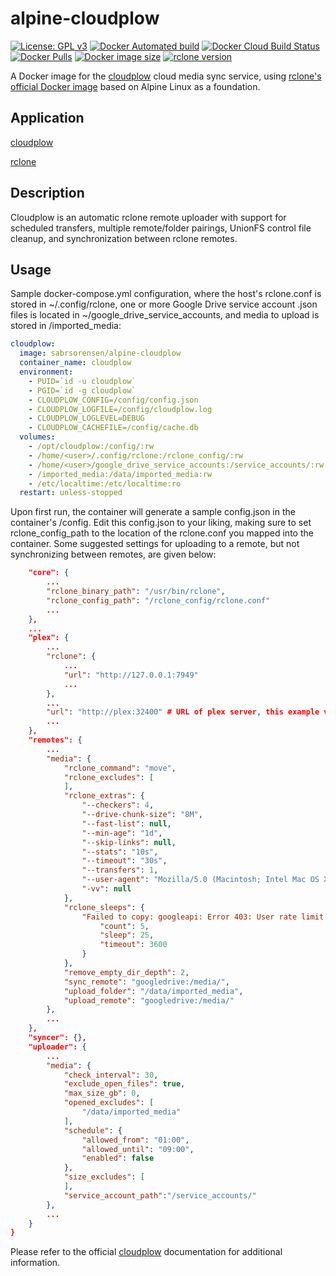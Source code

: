# alpine-cloudplow

[![License: GPL v3](https://img.shields.io/badge/License-GPL%203-blue.svg?style=flat-square)](https://github.com/sabrsorensen/alpine-cloudplow/blob/main/LICENSE)
[![Docker Automated build](https://img.shields.io/docker/cloud/automated/sabrsorensen/alpine-cloudplow?label=Docker+Cloud+build+type)](https://hub.docker.com/r/sabrsorensen/alpine-cloudplow)
[![Docker Cloud Build Status](https://img.shields.io/docker/cloud/build/sabrsorensen/alpine-cloudplow?label=Docker+Cloud+build+status)](https://hub.docker.com/r/sabrsorensen/alpine-cloudplow)
[![Docker Pulls](https://img.shields.io/docker/pulls/sabrsorensen/alpine-cloudplow)](https://hub.docker.com/r/sabrsorensen/alpine-cloudplow)
[![Docker image size](https://images.microbadger.com/badges/image/sabrsorensen/alpine-cloudplow.svg)](https://microbadger.com/images/sabrsorensen/alpine-cloudplow "Get your own image badge on microbadger.com")
[![rclone version](https://img.shields.io/github/v/release/rclone/rclone?label=rclone%20version)](https://hub.docker.com/r/rclone/rclone)

A Docker image for the [cloudplow](https://github.com/l3uddz/cloudplow) cloud media sync service, using [rclone's official Docker image](https://hub.docker.com/r/rclone/rclone) based on Alpine Linux as a foundation.

## Application

[cloudplow](https://github.com/l3uddz/cloudplow)

[rclone](https://github.com/rclone/rclone)

## Description

Cloudplow is an automatic rclone remote uploader with support for scheduled transfers, multiple remote/folder pairings, UnionFS control file cleanup, and synchronization between rclone remotes.

## Usage

Sample docker-compose.yml configuration, where the host's rclone.conf is stored in ~/.config/rclone, one or more Google Drive service account .json files is located in ~/google_drive_service_accounts, and media to upload is stored in /imported_media:

```yaml
cloudplow:
  image: sabrsorensen/alpine-cloudplow
  container_name: cloudplow
  environment:
    - PUID=`id -u cloudplow`
    - PGID=`id -g cloudplow`
    - CLOUDPLOW_CONFIG=/config/config.json
    - CLOUDPLOW_LOGFILE=/config/cloudplow.log
    - CLOUDPLOW_LOGLEVEL=DEBUG
    - CLOUDPLOW_CACHEFILE=/config/cache.db
  volumes:
    - /opt/cloudplow:/config/:rw
    - /home/<user>/.config/rclone:/rclone_config/:rw
    - /home/<user>/google_drive_service_accounts:/service_accounts/:rw
    - /imported_media:/data/imported_media:rw
    - /etc/localtime:/etc/localtime:ro
  restart: unless-stopped
```

Upon first run, the container will generate a sample config.json in the container's /config. Edit this config.json to your liking, making sure to set rclone_config_path to the location of the rclone.conf you mapped into the container. Some suggested settings for uploading to a remote, but not synchronizing between remotes, are given below:

```json
    "core": {
        ...
        "rclone_binary_path": "/usr/bin/rclone",
        "rclone_config_path": "/rclone_config/rclone.conf"
        ...
    },
    ...
    "plex": {
        ...
        "rclone": {
            ...
            "url": "http://127.0.0.1:7949"
            ...
        },
        ...
        "url": "http://plex:32400" # URL of plex server, this example value specifies a Plex Docker container running on the same host.
        ...
    },
    "remotes": {
        ...
        "media": {
            "rclone_command": "move",
            "rclone_excludes": [
            ],
            "rclone_extras": {
                "--checkers": 4,
                "--drive-chunk-size": "8M",
                "--fast-list": null,
                "--min-age": "1d",
                "--skip-links": null,
                "--stats": "10s",
                "--timeout": "30s",
                "--transfers": 1,
                "--user-agent": "Mozilla/5.0 (Macintosh; Intel Mac OS X 10_14_4) AppleWebKit/537.36 (KHTML, like Gecko) Chrome/74.0.3729.131 Safari/537.36",
                "-vv": null
            },
            "rclone_sleeps": {
                "Failed to copy: googleapi: Error 403: User rate limit exceeded": {
                    "count": 5,
                    "sleep": 25,
                    "timeout": 3600
                }
            },
            "remove_empty_dir_depth": 2,
            "sync_remote": "googledrive:/media/",
            "upload_folder": "/data/imported_media",
            "upload_remote": "googledrive:/media/"
        },
        ...
    },
    "syncer": {},
    "uploader": {
        ...
        "media": {
            "check_interval": 30,
            "exclude_open_files": true,
            "max_size_gb": 0,
            "opened_excludes": [
                "/data/imported_media"
            ],
            "schedule": {
                "allowed_from": "01:00",
                "allowed_until": "09:00",
                "enabled": false
            },
            "size_excludes": [
            ],
            "service_account_path":"/service_accounts/"
        },
        ...
    }
}
```

Please refer to the official [cloudplow](https://github.com/l3uddz/cloudplow) documentation for additional information.
